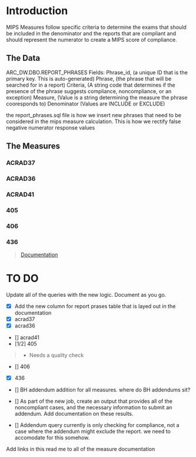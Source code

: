 # Introduction 
MIPS Measures follow specific criteria to determine the exams that should be included in the denominator and the reports that are compliant and should represent the numerator to create a MIPS score of compliance. 

## The Data 
ARC_DW.DBO.REPORT_PHRASES 
  Fields: Phrase_id, (a unique ID that is the primary key. This is auto-generated)
          Phrase, (the phrase that will be searched for in a report)
          Criteria, (A string code that determines if the presence of the phrase suggests compliance, noncompliance, or an exception)
          Measure, (Value is a string determining the measure the phrase cooresponds to)
          Denominator (Values are INCLUDE or EXCLUDE)
  
  the report_phrases.sql file is how we insert new phrases that need to be considered in the mips measure calculation. This is how we rectify false negative numerator response values 

## The Measures 

### ACRAD37

### ACRAD36

### ACRAD41

### 405

### 406

### 436
  > [Documentation](https://qpp.cms.gov/docs/QPP_quality_measure_specifications/CQM-Measures/2020_Measure_436_MIPSCQM.pdf)



# TO DO 
Update all of the queries with the new logic. Document as you go. 
- [x] Add the new column for report prases table that is layed out in the documentation
- [X] acrad37 
- [X] acrad36 
- [] acrad41
- [1/2] 405 
> - Needs a quality check
- [] 406
- [x] 436 
- [] BH addendum addition for all measures. where do BH addendums sit?
 

- [] As part of the new job, create an output that provides all of the noncompliant cases, and the necessary information to submit an addendum.
  Add documentation on these results. 

- [] Addendum query currently is only checking for compliance, not a case where the addendum might exclude the report. we need to accomodate for this somehow. 

Add links in this read me to all of the measure documentation
